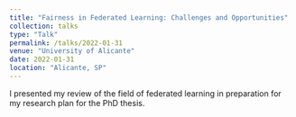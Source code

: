```yaml
---
title: "Fairness in Federated Learning: Challenges and Opportunities"
collection: talks
type: "Talk"
permalink: /talks/2022-01-31
venue: "University of Alicante"
date: 2022-01-31
location: "Alicante, SP"
---
```


I presented my review of the field of federated learning in preparation for my research plan for the PhD thesis.
